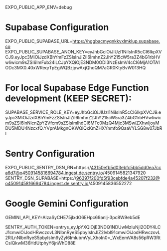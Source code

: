EXPO_PUBLIC_APP_ENV=debug

# Supabase Configuration
EXPO_PUBLIC_SUPABASE_URL=https://hggbacmyqnkkvxlmklup.supabase.co
EXPO_PUBLIC_SUPABASE_ANON_KEY=eyJhbGciOiJIUzI1NiIsInR5cCI6IkpXVCJ9.eyJpc3MiOiJzdXBhYmFzZSIsInJlZiI6ImhnZ2JhY215cW5ra3Z4bG1rbHVwIiwicm9sZSI6ImFub24iLCJpYXQiOjE3NDM0ODI3NzEsImV4cCI6MjA1OTA1ODc3MX0.40xWReqrTpEgWQBzjpwAxjQhoQM7aGR0KtyBvW013HQ
# For local Supabase Edge Function development (KEEP SECRET):
SUPABASE_SERVICE_ROLE_KEY=eyJhbGciOiJIUzI1NiIsInR5cCI6IkpXVCJ9.eyJpc3MiOiJzdXBhYmFzZSIsInJlZiI6ImhnZ2JhY215cW5ra3Z4bG1rbHVwIiwicm9sZSI6InNlcnZpY2Vfcm9sZSIsImlhdCI6MTc0MzQ4Mjc3MSwiZXhwIjoyMDU5MDU4NzcxfQ.YVprAMkgnOKWQlQxKmZHXYnmfo9QaaVYLSG8w07JbRI

# Sentry Configuration
EXPO_PUBLIC_SENTRY_DSN_RN=https://43150efb5d03ebfc5bb5dd0ea7cca6d7@o4509145816694784.ingest.de.sentry.io/4509145821347920
SENTRY_DSN_SUPABASE=https://96397f200fd5f93cebfde4a45207f232@o4509145816694784.ingest.de.sentry.io/4509145836552272

# Google Gemini Configuration 
GEMINI_API_KEY=AIzaSyCHE75jIxdG6EHpc69anlj-3pc8W9eb5dE 

SENTRY_AUTH_TOKEN=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

